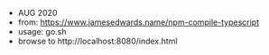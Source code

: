
* AUG 2020
* from: https://www.jamesedwards.name/npm-compile-typescript
* usage: go.sh
* browse to http://localhost:8080/index.html
